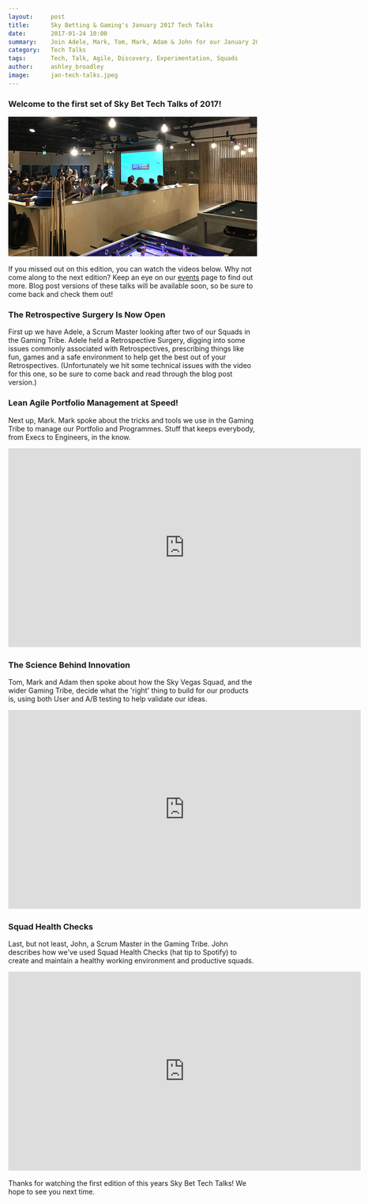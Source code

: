 ```yaml
---
layout:     post
title:      Sky Betting & Gaming's January 2017 Tech Talks
date:       2017-01-24 10:00
summary:    Join Adele, Mark, Tom, Mark, Adam & John for our January 2017 edition of Sky Bet Tech Talks on Retrospectives, AGILE Programme Management, Discovery & Experimentation and Squad Health Checks
category:   Tech Talks
tags:       Tech, Talk, Agile, Discovery, Experimentation, Squads
author:     ashley_broadley
image:      jan-tech-talks.jpeg
---
```

### Welcome to the first set of Sky Bet Tech Talks of 2017!

![January Sky Bet Tech Talks](/images/jan-tech-talks.jpeg)

If you missed out on this edition, you can watch the videos below. Why not come along to the next edition? Keep an eye on our [events](/events/) page to find out more. Blog post versions of these talks will be available soon, so be sure to come back and check them out!

### The Retrospective Surgery Is Now Open
First up we have Adele, a Scrum Master looking after two of our Squads in the Gaming Tribe. Adele held a Retrospective Surgery, digging into some issues commonly associated with Retrospectives, prescribing things like fun, games and a safe environment to help get the best out of your Retrospectives.
(Unfortunately we hit some technical issues with the video for this one, so be sure to come back and read through the blog post version.)

### Lean Agile Portfolio Management at Speed!
Next up, Mark. Mark spoke about the tricks and tools we use in the Gaming Tribe to manage our Portfolio and Programmes. Stuff that keeps everybody, from Execs to Engineers, in the know.
<iframe width="714" height="402" src="https://www.youtube.com/embed/Bx0WySQWGGQ" frameborder="0" allowfullscreen></iframe>


### The Science Behind Innovation
Tom, Mark and Adam then spoke about how the Sky Vegas Squad, and the wider Gaming Tribe, decide what the 'right' thing to build for our products is, using both User and A/B testing to help validate our ideas.
<iframe width="714" height="402" src="https://www.youtube.com/embed/ysjjPnZqdds" frameborder="0" allowfullscreen></iframe>


### Squad Health Checks
Last, but not least, John, a Scrum Master in the Gaming Tribe. John describes how we've used Squad Health Checks (hat tip to Spotify) to create and maintain a healthy working environment and productive squads.
<iframe width="714" height="402" src="https://www.youtube.com/embed/aqMd321M23Y" frameborder="0" allowfullscreen></iframe>

Thanks for watching the first edition of this years Sky Bet Tech Talks! We hope to see you next time.
